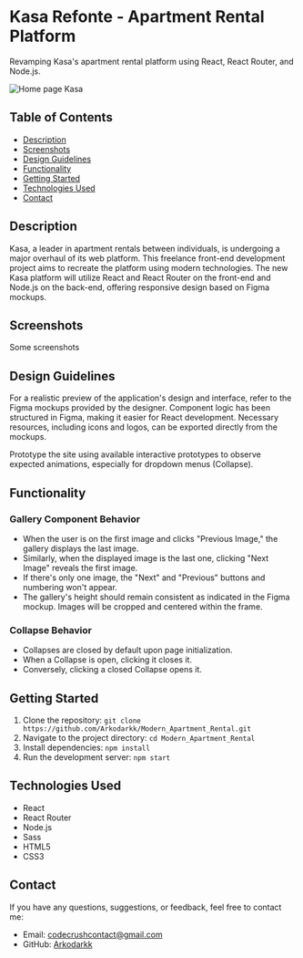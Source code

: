# Kasa Refonte - Apartment Rental Platform

Revamping Kasa's apartment rental platform using React, React Router, and Node.js.

![Home page Kasa](logo.png)

## Table of Contents

- [Description](#description)
- [Screenshots](#screenshots)
- [Design Guidelines](#design-guidelines)
- [Functionality](#functionality)
- [Getting Started](#getting-started)
- [Technologies Used](#technologies-used)
- [Contact](#contact)

## Description

Kasa, a leader in apartment rentals between individuals, is undergoing a major overhaul of its web platform. This freelance front-end development project aims to recreate the platform using modern technologies. The new Kasa platform will utilize React and React Router on the front-end and Node.js on the back-end, offering responsive design based on Figma mockups.

## Screenshots

Some screenshots

## Design Guidelines

For a realistic preview of the application's design and interface, refer to the Figma mockups provided by the designer. Component logic has been structured in Figma, making it easier for React development. Necessary resources, including icons and logos, can be exported directly from the mockups.

Prototype the site using available interactive prototypes to observe expected animations, especially for dropdown menus (Collapse).

## Functionality

### Gallery Component Behavior

- When the user is on the first image and clicks "Previous Image," the gallery displays the last image.
- Similarly, when the displayed image is the last one, clicking "Next Image" reveals the first image.
- If there's only one image, the "Next" and "Previous" buttons and numbering won't appear.
- The gallery's height should remain consistent as indicated in the Figma mockup. Images will be cropped and centered within the frame.

### Collapse Behavior

- Collapses are closed by default upon page initialization.
- When a Collapse is open, clicking it closes it.
- Conversely, clicking a closed Collapse opens it.

## Getting Started

1. Clone the repository: `git clone https://github.com/Arkodarkk/Modern_Apartment_Rental.git`
2. Navigate to the project directory: `cd Modern_Apartment_Rental`
3. Install dependencies: `npm install`
4. Run the development server: `npm start`

## Technologies Used

- React
- React Router
- Node.js
- Sass
- HTML5
- CSS3

## Contact

If you have any questions, suggestions, or feedback, feel free to contact me:

- Email: codecrushcontact@gmail.com
- GitHub: [Arkodarkk](https://github.com/Arkodarkk)
